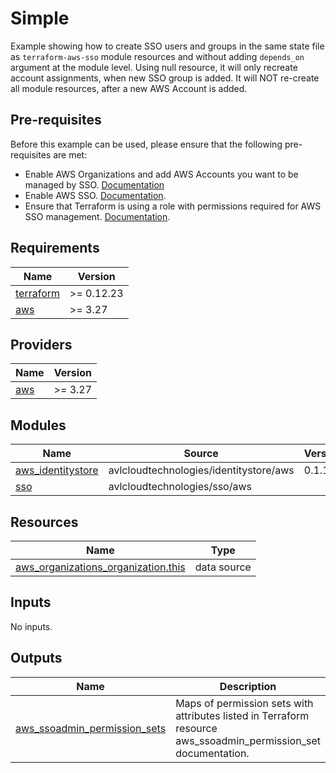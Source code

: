 # Simple
Example showing how to create SSO users and groups in the same state file as `terraform-aws-sso` module resources and without adding `depends_on` argument at the module level. Using null resource, it will only recreate account assignments, when new SSO group is added. It will NOT re-create all module resources, after a new AWS Account is added. 

## Pre-requisites
Before this example can be used, please ensure that the following pre-requisites are met:
- Enable AWS Organizations and add AWS Accounts you want to be managed by SSO. [Documentation](https://docs.aws.amazon.com/organizations/latest/userguide/orgs_tutorials_basic.html)
- Enable AWS SSO. [Documentation](https://docs.aws.amazon.com/singlesignon/latest/userguide/step1.html).
- Ensure that Terraform is using a role with permissions required for AWS SSO management. [Documentation](https://docs.aws.amazon.com/singlesignon/latest/userguide/iam-auth-access-using-id-policies.html#requiredpermissionsconsole).


<!-- BEGINNING OF PRE-COMMIT-TERRAFORM DOCS HOOK -->
## Requirements

| Name | Version |
|------|---------|
| <a name="requirement_terraform"></a> [terraform](#requirement\_terraform) | >= 0.12.23 |
| <a name="requirement_aws"></a> [aws](#requirement\_aws) | >= 3.27 |

## Providers

| Name | Version |
|------|---------|
| <a name="provider_aws"></a> [aws](#provider\_aws) | >= 3.27 |

## Modules

| Name | Source | Version |
|------|--------|---------|
| <a name="module_aws_identitystore"></a> [aws\_identitystore](#module\_aws\_identitystore) | avlcloudtechnologies/identitystore/aws | 0.1.1 |
| <a name="module_sso"></a> [sso](#module\_sso) | avlcloudtechnologies/sso/aws |  |

## Resources

| Name | Type |
|------|------|
| [aws_organizations_organization.this](https://registry.terraform.io/providers/hashicorp/aws/latest/docs/data-sources/organizations_organization) | data source |

## Inputs

No inputs.

## Outputs

| Name | Description |
|------|-------------|
| <a name="output_aws_ssoadmin_permission_sets"></a> [aws\_ssoadmin\_permission\_sets](#output\_aws\_ssoadmin\_permission\_sets) | Maps of permission sets with attributes listed in Terraform resource aws\_ssoadmin\_permission\_set documentation. |
<!-- END OF PRE-COMMIT-TERRAFORM DOCS HOOK -->
